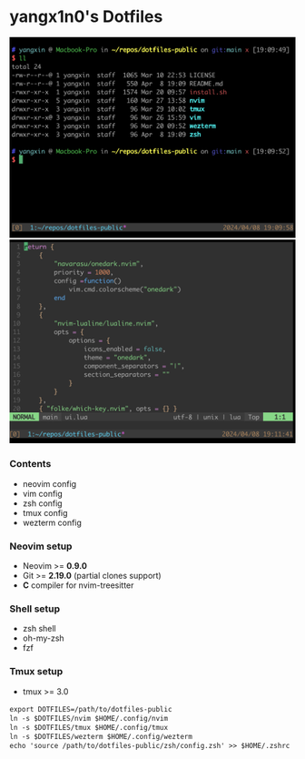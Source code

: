 # yangx1n0's Dotfiles

<img src="./images/screenshot.png" alt="image-20240408191012801" style="zoom:50%;" />

<img src="./images/screenshot2.png" alt="screenshot2" style="zoom:50%;" />

### Contents

- neovim config
- vim config
- zsh config
- tmux config
- wezterm config

### Neovim setup

- Neovim >= **0.9.0**
- Git >= **2.19.0** (partial clones support)
- **C** compiler for nvim-treesitter

### Shell setup

- zsh shell
- oh-my-zsh
- fzf

### Tmux setup

- tmux >= 3.0

```
export DOTFILES=/path/to/dotfiles-public
ln -s $DOTFILES/nvim $HOME/.config/nvim
ln -s $DOTFILES/tmux $HOME/.config/tmux
ln -s $DOTFILES/wezterm $HOME/.config/wezterm
echo 'source /path/to/dotfiles-public/zsh/config.zsh' >> $HOME/.zshrc
```

